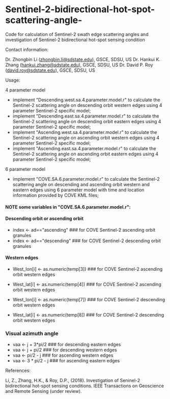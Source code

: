 # Sentinel-2-bidirectional-hot-spot-scattering-angle-
Code for calculation of Sentinel-2 swath edge scattering angles and investigation of Sentinel-2 bidirectional hot-spot sensing condition 

Contact information:

Dr. Zhongbin Li (zhongbin.li@sdstate.edu), GSCE, SDSU, US
Dr. Hankui K. Zhang (hankui.zhang@sdstate.edu), GSCE, SDSU, US
Dr. David P. Roy (david.roy@sdstate.edu), GSCE, SDSU, US

Usage:

4 parameter model 

- implement "Descending.west.sa.4.parameter.model.r" to calculate the Sentinel-2 scattering angle on descending orbit western edges using 4 parameter Sentinel-2 specific model; 
- implement "Descending.east.sa.4.parameter.model.r" to calculate the Sentinel-2 scattering angle on descending orbit eastern edges using 4 parameter Sentinel-2 specific model;
- implement "Ascending.west.sa.4.parameter.model.r" to calculate the Sentinel-2 scattering angle on ascending orbit western edges using 4 parameter Sentinel-2 specific model;
- implement "Ascending.east.sa.4.parameter.model.r" to calculate the Sentinel-2 scattering angle on ascending orbit eastern edges using 4 parameter Sentinel-2 specific model;

6 parameter model 

- implement "COVE.SA.6.parameter.model.r" to calculate the Sentinel-2 scattering angle on descending and ascending orbit western and eastern edges using 6 parameter model with time and location information provided by COVE KML files;

#### NOTE some variables in "COVE.SA.6.parameter.model.r": 

#### Descending orbit or ascending orbit 
- index <- ad=="ascending" ### for COVE Sentinel-2 ascending orbit granules 
- index <- ad=="descending"  ### for COVE Sentinel-2 descending orbit granules 

#### Western edges 
- West_lon[i] <- as.numeric(temp[3]) ### for COVE Sentinel-2  ascending orbit western edges    
- West_lat[i] <- as.numeric(temp[4]) ### for COVE Sentinel-2  ascending orbit western edges 

- West_lon[i] <- as.numeric(temp[7]) ### for COVE Sentinel-2  descending orbit western edges 
- West_lat[i] <- as.numeric(temp[8]) ### for COVE Sentinel-2  descending orbit western edges 

### Visual azimuth angle 
- vaa <- j + 3*pi/2   ### for descending eastern edges 
- vaa <- j + pi/2     ### for descending western edges
- vaa <- pi/2 - j     ### for ascending western edges  
- vaa <- 3 * pi/2 - j ### for ascending eastern edges   

References:

Li, Z., Zhang, H.K., & Roy, D.P., (2018). Investigation of Seninel-2 bidirectional hot-spot sensing conditions. 
IEEE Transactions on Geoscience and Remote Sensing (under review).  


